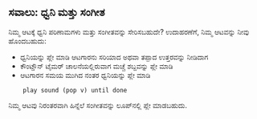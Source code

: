 ## ಸವಾಲು: ಧ್ವನಿ ಮತ್ತು ಸಂಗೀತ

ನಿಮ್ಮ ಆಟಕ್ಕೆ ಧ್ವನಿ ಪರಿಣಾಮಗಳು ಮತ್ತು ಸಂಗೀತವನ್ನು ಸೇರಿಸಬಹುದೇ? ಉದಾಹರಣೆಗೆ, ನಿಮ್ಮ ಆಟವನ್ನು ನೀವು ಹೊಂದಬಹುದು:

+ ಧ್ವನಿಯನ್ನು ಪ್ಲೇ ಮಾಡಿ ಆಟಗಾರನು ಸರಿಯಾದ ಅಥವಾ ತಪ್ಪಾದ ಉತ್ತರವನ್ನು ನೀಡಿದಾಗ
+ ಕೌಂಟ್ಡೌನ್ ಟೈಮರ್ ಚಾಲನೆಯಲ್ಲಿರುವಾಗ ಮಚ್ಚೆ ಶಬ್ದವನ್ನು ಪ್ಲೇ ಮಾಡಿ
+ ಆಟಗಾರನ ಸಮಯ ಮುಗಿದ ನಂತರ ಧ್ವನಿಯನ್ನು ಪ್ಲೇ ಮಾಡಿ

```blocks3
    play sound (pop v) until done
```

ನಿಮ್ಮ ಆಟವು ನಿರಂತರವಾಗಿ ಹಿನ್ನೆಲೆ ಸಂಗೀತವನ್ನು ಲೂಪ್‌ನಲ್ಲಿ ಪ್ಲೇ ಮಾಡಬಹುದು.
